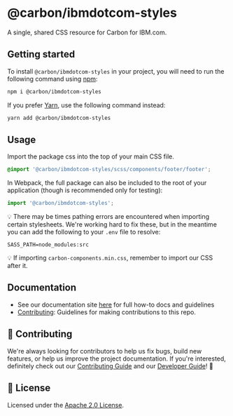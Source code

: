 # @carbon/ibmdotcom-styles

A single, shared CSS resource for Carbon for IBM.com.

## Getting started

To install `@carbon/ibmdotcom-styles` in your project, you will need to run the
following command using [npm](https://www.npmjs.com/):

```bash
npm i @carbon/ibmdotcom-styles
```

If you prefer [Yarn](https://yarnpkg.com/en/), use the following command
instead:

```bash
yarn add @carbon/ibmdotcom-styles
```

## Usage

Import the package css into the top of your main CSS file.

```css
@import '@carbon/ibmdotcom-styles/scss/components/footer/footer';
```

In Webpack, the full package can also be included to the root of your
application (though is recommended only for testing):

```javascript
import '@carbon/ibmdotcom-styles';
```

💡 There may be times pathing errors are encountered when importing certain
stylesheets. We're working hard to fix these, but in the meantime you can add
the following to your `.env` file to resolve:

```
SASS_PATH=node_modules:src
```

💡 If importing `carbon-components.min.css`, remember to import our CSS after
it.

## Documentation

- See our documentation site [here](https://www.ibm.com/standards/carbon) for
  full how-to docs and guidelines
- [Contributing](https://github.com/carbon-design-system/carbon-for-ibm-dotcom/blob/master/.github/CONTRIBUTING.md):
  Guidelines for making contributions to this repo.

## 🙌 Contributing

We're always looking for contributors to help us fix bugs, build new features,
or help us improve the project documentation. If you're interested, definitely
check out our
[Contributing Guide](https://github.com/carbon-design-system/carbon-for-ibm-dotcom/blob/master/.github/CONTRIBUTING.md)
and our
[Developer Guide](https://github.com/carbon-design-system/carbon-for-ibm-dotcom/blob/master/docs/developing.md)!
👀

## 📝 License

Licensed under the
[Apache 2.0 License](https://github.com/carbon-design-system/carbon-for-ibm-dotcom/blob/master/LICENSE).
